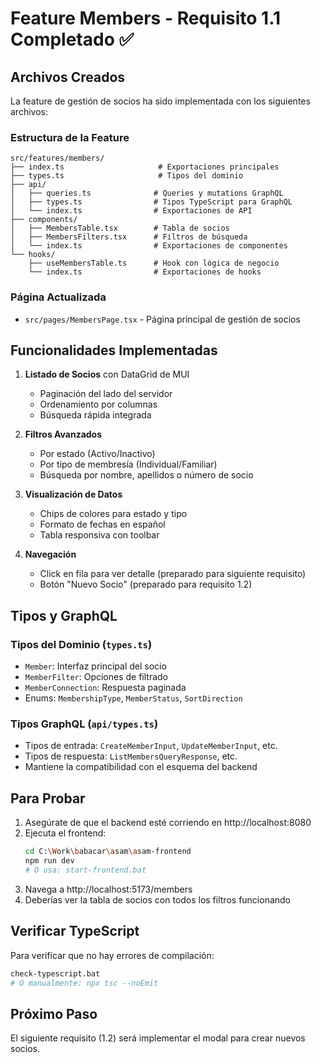 # Feature Members - Requisito 1.1 Completado ✅

## Archivos Creados

La feature de gestión de socios ha sido implementada con los siguientes archivos:

### Estructura de la Feature
```
src/features/members/
├── index.ts                     # Exportaciones principales
├── types.ts                     # Tipos del dominio
├── api/
│   ├── queries.ts              # Queries y mutations GraphQL
│   ├── types.ts                # Tipos TypeScript para GraphQL
│   └── index.ts                # Exportaciones de API
├── components/
│   ├── MembersTable.tsx        # Tabla de socios
│   ├── MembersFilters.tsx      # Filtros de búsqueda
│   └── index.ts                # Exportaciones de componentes
└── hooks/
    ├── useMembersTable.ts      # Hook con lógica de negocio
    └── index.ts                # Exportaciones de hooks
```

### Página Actualizada
- `src/pages/MembersPage.tsx` - Página principal de gestión de socios

## Funcionalidades Implementadas

1. **Listado de Socios** con DataGrid de MUI
   - Paginación del lado del servidor
   - Ordenamiento por columnas
   - Búsqueda rápida integrada

2. **Filtros Avanzados**
   - Por estado (Activo/Inactivo)
   - Por tipo de membresía (Individual/Familiar)
   - Búsqueda por nombre, apellidos o número de socio

3. **Visualización de Datos**
   - Chips de colores para estado y tipo
   - Formato de fechas en español
   - Tabla responsiva con toolbar

4. **Navegación**
   - Click en fila para ver detalle (preparado para siguiente requisito)
   - Botón "Nuevo Socio" (preparado para requisito 1.2)

## Tipos y GraphQL

### Tipos del Dominio (`types.ts`)
- `Member`: Interfaz principal del socio
- `MemberFilter`: Opciones de filtrado
- `MemberConnection`: Respuesta paginada
- Enums: `MembershipType`, `MemberStatus`, `SortDirection`

### Tipos GraphQL (`api/types.ts`)
- Tipos de entrada: `CreateMemberInput`, `UpdateMemberInput`, etc.
- Tipos de respuesta: `ListMembersQueryResponse`, etc.
- Mantiene la compatibilidad con el esquema del backend

## Para Probar

1. Asegúrate de que el backend esté corriendo en http://localhost:8080
2. Ejecuta el frontend:
   ```bash
   cd C:\Work\babacar\asam\asam-frontend
   npm run dev
   # O usa: start-frontend.bat
   ```
3. Navega a http://localhost:5173/members
4. Deberías ver la tabla de socios con todos los filtros funcionando

## Verificar TypeScript

Para verificar que no hay errores de compilación:
```bash
check-typescript.bat
# O manualmente: npx tsc --noEmit
```

## Próximo Paso

El siguiente requisito (1.2) será implementar el modal para crear nuevos socios.
